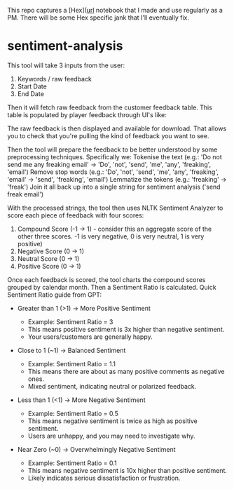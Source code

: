 This repo captures a [Hex]([url](http://app.hex.tech/) notebook that I made and use regularly as a PM. There will be some Hex specific jank that I'll eventually fix.

# sentiment-analysis
This tool will take 3 inputs from the user:
1. Keywords / raw feedback
2. Start Date
3. End Date

Then it will fetch raw feedback from the customer feedback table. This table is populated by player feedback through UI's like:

The raw feedback is then displayed and available for download. That allows you to check that you're pulling the kind of feedback you want to see.

Then the tool will prepare the feedback to be better understood by some preprocessing techniques. Specifically we:
Tokenise the text (e.g.: 'Do not send me any freaking email' -> 'Do', 'not', 'send', 'me', 'any', 'freaking', 'email')
Remove stop words (e.g.: 'Do', 'not', 'send', 'me', 'any', 'freaking', 'email' -> 'send', 'freaking', 'email')
Lemmatize the tokens (e.g.: 'freaking' -> 'freak')
Join it all back up into a single string for sentiment analysis ('send freak email')

With the processed strings, the tool then uses NLTK Sentiment Analyzer to score each piece of feedback with four scores:
1. Compound Score (-1 -> 1) - consider this an aggregate score of the other three scores. -1 is very negative, 0 is very neutral, 1 is very positive)
2. Negative Score (0 -> 1)
3. Neutral Score (0 -> 1)
4. Positive Score (0 -> 1)


Once each feedback is scored, the tool charts the compound scores grouped by calendar month. Then a Sentiment Ratio is calculated.
Quick Sentiment Ratio guide from GPT:
- Greater than 1 (>1) → More Positive Sentiment
    - Example: Sentiment Ratio = 3
    - This means positive sentiment is 3x higher than negative sentiment. 
    - Your users/customers are generally happy.

- Close to 1 (~1) → Balanced Sentiment
    - Example: Sentiment Ratio = 1.1
    - This means there are about as many positive comments as negative ones. 
    - Mixed sentiment, indicating neutral or polarized feedback.

- Less than 1 (<1) → More Negative Sentiment
    - Example: Sentiment Ratio = 0.5
    - This means negative sentiment is twice as high as positive sentiment.
    - Users are unhappy, and you may need to investigate why.
    
- Near Zero (~0) → Overwhelmingly Negative Sentiment
    - Example: Sentiment Ratio = 0.1
    - This means negative sentiment is 10x higher than positive sentiment.
    - Likely indicates serious dissatisfaction or frustration.
